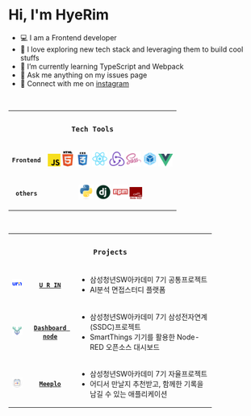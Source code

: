<h1>Hi, I'm HyeRim</h1>

- 💻 I am a Frontend developer
- 💙 I love exploring new tech stack and leveraging them to build cool stuffs
- 🌱 I’m currently learning TypeScript and Webpack
- 📝 Ask me anything on my issues page
- 📧 Connect with me on [instagram](https://instagram.com/dv_hroo)

<br>
<table style="width:80%">
    <tr>
        <td colspan="2" align="center">
            <h3><code>Tech Tools</code></h3>
        </td>
    </tr>
    <tr>
    	<td align="center">
            <code><b>Frontend</b></code>
        </td>
        <td align="center">
            <p>
                <code><img title="Javascript" height="25" src="images/javascript.svg"></code>
                <code><img title="HTML5" height="30" src="images/html5.svg"></code>
                <code><img title="CSS" height="30" src="images/css.svg"></code>
                <code><img title="React" height="30" src="images/react-original.svg"></code>
                <code><img title="Redux" height="30" src="images/redux.svg"></code>
                <code><img title="SASS" height="30" src="images/sass.svg"></code>
                <code><img title="webpack" height="30" src="images/webpack.svg"></code>
                <code><img title="vuejs" height="25" src="images/vuejs.svg"></code>
            </p>
        </td>
    </tr>
    <tr>
        <td align="center">
            <code><b>others</b></code>
        </td>
        <td align="center">
            <p>
                <code><img title="Python" height="30" src="images/python-original.svg"></code>
                <code><img title="Django" height="30" src="images/django.png"></code>
                <code><img title="npm" height="30" src="images/npm.svg"></code>
                <code><img title="nodered" height="25" src="images/node-red.svg"></code>
            </p>
        </td>
    </tr>
</table>

<br>

<table style="width:80%;">
    <tr>
        <td colspan="3" align="center">
            <h3><code>Projects</code></h3>
        </td>
    </tr>
    <tr>
        <td>
            <img title="U-R-IN" width="40" src="images/pjt-urin"></img>
        </td>
    	<td align="center">
            <a href="https://github.com/hrookim/U-R-IN">
            <code><b>U R IN</b></code>
            </a>
        </td>
        <td style="display: flex; align-items: center;">
            <ul>
                <li>
                삼성청년SW아카데미 7기 공통프로젝트
                </li>
                <li>
                AI분석 면접스터디 플랫폼
                </li>
            </ul>
        </td>
    </tr>
    <tr>
        <td>
            <img title="dashboard" width="40" src="images/pjt-dashboard"></img>
        </td>
        <td align="center">
            <a href="https://github.com/SoopSASM/SamsungAutomationStudio">
            <code><b>Dashboard node</b></code>
            </a>
        </td>
        <td style="display: flex; align-items: center;">
            <ul>
                <li>
                삼성청년SW아카데미 7기 삼성전자연계(SSDC)프로젝트
                </li>
                <li>
                SmartThings 기기를 활용한 Node-RED 오픈소스 대시보드
                </li>
            </ul>
        </td>
    </tr>
    <tr>
        <td>
            <img title="meeplo" width="40" src="images/pjt-meeplo"></img>
        </td>
        <td align="center">
            <a href="https://github.com/MEEPLO/MEEPLO">
            <code><b>Meeplo</b></code>
            </a>
        </td>
        <td  style="display: flex; align-items: center;">
            <ul>
                <li>
                삼성청년SW아카데미 7기 자율프로젝트
                </li>
                <li>
                어디서 만날지 추천받고, 함께한 기록을 남길 수 있는 애플리케이션
                </li>
            </ul>
        </td>
    </tr>
</table>

<br>
